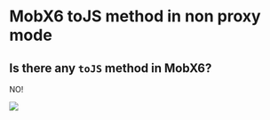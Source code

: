 # MobX6 toJS method in non proxy mode

## Is there any `toJS` method in MobX6?

NO!

[![](https://img.shields.io/endpoint?url=https://raw.githubusercontent.com/cncolder/demo/main/shields/codesandbox.json)](https://githubbox.com/cncolder/demo/tree/main/mobx-react-hot-loader)
